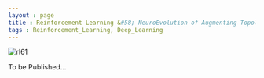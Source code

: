 ```yaml
---
layout : page
title : Reinforcement Learning &#58; NeuroEvolution of Augmenting Topologies(NEAT)
tags : Reinforcement_Learning, Deep_Learning
---
```


![rl61](https://github.com/nnrg/opennero/wiki/neuroevolution.png)

To be Published...
